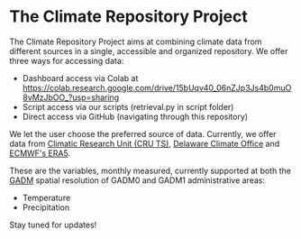 # The Climate Repository Project

The Climate Repository Project aims at combining climate data from different sources in a single, accessible and organized repository. We offer three ways for accessing data:
- Dashboard access via Colab at https://colab.research.google.com/drive/15bUqv40_06nZJp3Js4b0muO8vMzJbOO_?usp=sharing
- Script access via our scripts (retrieval.py in script folder)
- Direct access via GitHub (navigating through this repository)

We let the user choose the preferred source of data. Currently, we offer data from [Climatic Research Unit (CRU TS)](https://www.uea.ac.uk/groups-and-centres/climatic-research-unit), [Delaware Climate Office](https://climate.udel.edu/) and [ECMWF's ERA5](https://www.ecmwf.int/). 

These are the variables, monthly measured, currently supported at both the [GADM](https://gadm.org/) spatial resolution of GADM0 and GADM1 administrative areas:
- Temperature
- Precipitation

Stay tuned for updates!
